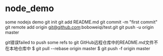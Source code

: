 # node_demo
some nodejs demo
git init
git add README.md
git commit -m "first commit"
git remote add origin git@github.com:boboweiqi/test.git
git push -u origin master
	
	
 git错误failed to push some refs to git 
 GitHub远程仓库中的README.md文件不在本地仓库中
 $ git pull --rebase origin master
 $ git push -f origin master
